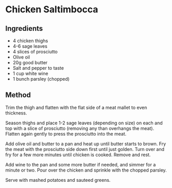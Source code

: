 # Chicken Saltimbocca

## Ingredients

* 4 chicken thighs
* 4-6 sage leaves
* 4 slices of prosciutto
* Olive oil
* 20g good butter
* Salt and pepper to taste
* 1 cup white wine
* 1 bunch parsley (chopped)

## Method

Trim the thigh and flatten with the flat side of a meat mallet to even thickness. 

Season thighs and place 1-2 sage leaves (depending on size) on each and top with a slice of prosciutto (removing 
any than overhangs the meat). Flatten again gently to press the prosciutto into the meat.

Add olive oil and butter to a pan and heat up until butter starts to brown. Fry the meat with the prosciutto side down
first until just golden. Turn over and fry for a few more minutes until chicken is cooked. Remove and rest.

Add wine to the pan and some more butter if needed, and simmer for a minute or two. Pour over the chicken and sprinkle
with the chopped parsley.

Serve with mashed potatoes and sauteed greens.
